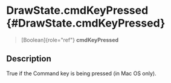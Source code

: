 DrawState.cmdKeyPressed {#DrawState.cmdKeyPressed}
=======================

> [Boolean]{role="ref"} **cmdKeyPressed**

Description
-----------

True if the Command key is being pressed (in Mac OS only).
